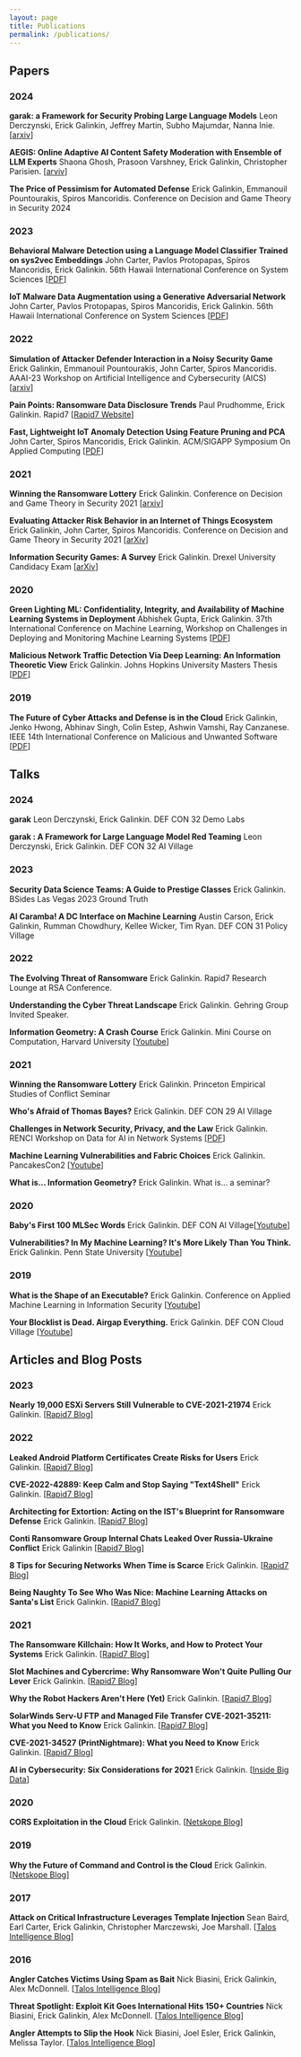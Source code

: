 ```yaml
---
layout: page
title: Publications
permalink: /publications/
---
```

## Papers

### 2024
**garak: a Framework for Security Probing Large Language Models** Leon Derczynski, Erick Galinkin, Jeffrey Martin, Subho Majumdar, Nanna Inie. [[arxiv](https://arxiv.org/abs/2406.11036)]

**AEGIS: Online Adaptive AI Content Safety Moderation with Ensemble of LLM Experts** Shaona Ghosh, Prasoon Varshney, Erick Galinkin, Christopher Parisien. [[arviv](https://arxiv.org/abs/2404.05993)]

**The Price of Pessimism for Automated Defense** Erick Galinkin, Emmanouil Pountourakis, Spiros Mancoridis. Conference on Decision and Game Theory in Security 2024

### 2023
**Behavioral Malware Detection using a Language Model Classifier Trained on sys2vec Embeddings** John Carter, Pavlos Protopapas, Spiros Mancoridis, Erick Galinkin. 56th Hawaii International Conference on System Sciences [[PDF](https://www.cs.drexel.edu/~mancors/papers/HICSS1-2023.pdf)]

**IoT Malware Data Augmentation using a Generative Adversarial Network** John Carter, Pavlos Protopapas, Spiros Mancoridis, Erick Galinkin. 56th Hawaii International Conference on System Sciences [[PDF](http://johnjohnphotos-media.s3.amazonaws.com/research/IoT%20Malware%20Data%20Augmentation%20using%20a%20Generative%20Adversarial%20Network.pdf)]

### 2022
**Simulation of Attacker Defender Interaction in a Noisy Security Game** Erick Galinkin, Emmanouil Pountourakis, John Carter, Spiros Mancoridis. AAAI-23 Workshop on Artificial Intelligence and Cybersecurity (AICS) [[arxiv](https://arxiv.org/abs/2212.04281)]

**Pain Points: Ransomware Data Disclosure Trends** Paul Prudhomme, Erick Galinkin. Rapid7 [[Rapid7 Website](https://www.rapid7.com/info/ransomware-data-disclosure-trends/)]

**Fast, Lightweight IoT Anomaly Detection Using Feature Pruning and PCA** John Carter, Spiros Mancoridis, Erick Galinkin. ACM/SIGAPP Symposium On Applied Computing [[PDF](https://www.cs.drexel.edu/~spiros/papers/SIGAPP22.pdf)]

### 2021
**Winning the Ransomware Lottery** Erick Galinkin. Conference on Decision and Game Theory in Security 2021 [[arxiv](https://arxiv.org/abs/2107.14578)]

**Evaluating Attacker Risk Behavior in an Internet of Things Ecosystem** Erick Galinkin, John Carter, Spiros Mancoridis. Conference on Decision and Game Theory in Security 2021 [[arXiv](https://arxiv.org/abs/2109.11592)]

**Information Security Games: A Survey** Erick Galinkin. Drexel University Candidacy Exam [[arXiv](https://arxiv.org/abs/2103.12520)]

### 2020
**Green Lighting ML: Confidentiality, Integrity, and Availability of Machine Learning Systems in Deployment** Abhishek Gupta, Erick Galinkin. 37th International Conference on Machine Learning, Workshop on Challenges in Deploying and Monitoring Machine Learning Systems [[PDF](/publications/Gupta_2020_Green.pdf)]

**Malicious Network Traffic Detection Via Deep Learning: An Information Theoretic View**
Erick Galinkin. Johns Hopkins University Masters Thesis
[[PDF](/publications/Galinkin_2020_Malicious.pdf)]

### 2019
**The Future of Cyber Attacks and Defense is in the Cloud** Erick Galinkin, Jenko Hwong, Abhinav Singh, Colin Estep, Ashwin Vamshi, Ray Canzanese. IEEE 14th International Conference on Malicious and Unwanted Software [[PDF](/publications/Galinkin_MALWARE_2019.pdf)]

## Talks
### 2024
**garak** Leon Derczynski, Erick Galinkin. DEF CON 32 Demo Labs

**garak : A Framework for Large Language Model Red Teaming** Leon Derczynski, Erick Galinkin. DEF CON 32 AI Village

### 2023
**Security Data Science Teams: A Guide to Prestige Classes** Erick Galinkin. BSides Las Vegas 2023 Ground Truth

**AI Caramba! A DC Interface on Machine Learning** Austin Carson, Erick Galinkin, Rumman Chowdhury, Kellee Wicker, Tim Ryan. DEF CON 31 Policy Village

### 2022
**The Evolving Threat of Ransomware** Erick Galinkin. Rapid7 Research Lounge at RSA Conference.

**Understanding the Cyber Threat Landscape** Erick Galinkin. Gehring Group Invited Speaker.

**Information Geometry: A Crash Course** Erick Galinkin. Mini Course on Computation, Harvard University [[Youtube](https://youtu.be/nwSY-fHY4RU)]

### 2021
**Winning the Ransomware Lottery** Erick Galinkin. Princeton Empirical Studies of Conflict Seminar

**Who's Afraid of Thomas Bayes?** Erick Galinkin. DEF CON 29 AI Village

**Challenges in Network Security, Privacy, and the Law** Erick Galinkin. RENCI Workshop on Data for AI in Network Systems [[PDF](/publications/DAINS_workshop.pdf)]

**Machine Learning Vulnerabilities and Fabric Choices** Erick Galinkin. PancakesCon2 [[Youtube](https://www.youtube.com/watch?v=8Gy8iU6X6wI)]

**What is... Information Geometry?** Erick Galinkin. What is... a seminar?

### 2020
**Baby's First 100 MLSec Words** Erick Galinkin. DEF CON AI Village[[Youtube](https://www.youtube.com/watch?v=Xo2KZCbJWCg)]

**Vulnerabilities? In My Machine Learning? It's More Likely Than You Think.** Erick Galinkin. Penn State University [[Youtube](https://www.youtube.com/watch?v=8V_jgK9ge1Y)]

### 2019
**What is the Shape of an Executable?** Erick Galinkin. Conference on Applied Machine Learning in Information Security [[Youtube](https://www.youtube.com/watch?v=s3exsQI9feI)]

**Your Blocklist is Dead. Airgap Everything.** Erick Galinkin. DEF CON Cloud Village [[Youtube](https://www.youtube.com/watch?v=m5NxE9yZjR4)]

## Articles and Blog Posts
### 2023
**Nearly 19,000 ESXi Servers Still Vulnerable to CVE-2021-21974** Erick Galinkin. [[Rapid7 Blog](https://www.rapid7.com/blog/post/2023/02/09/nearly-19-000-esxi-servers-still-vulnerable-to-cve-2021-21974/)]

### 2022
**Leaked Android Platform Certificates Create Risks for Users** Erick Galinkin. [[Rapid7 Blog](https://www.rapid7.com/blog/post/2022/12/02/leaked-android-platform-certificates-create-risks-for-users/)]

**CVE-2022-42889: Keep Calm and Stop Saying "Text4Shell"** Erick Galinkin. [[Rapid7 Blog](https://www.rapid7.com/blog/post/2022/10/17/cve-2022-42889-keep-calm-and-stop-saying-4shell/)]

**Architecting for Extortion: Acting on the IST's Blueprint for Ransomware Defense** Erick Galinkin. [[Rapid7 Blog](https://www.rapid7.com/blog/post/2022/09/02/architecting-for-extortion-acting-on-the-ists-blueprint-for-ransomware-defense/)]

**Conti Ransomware Group Internal Chats Leaked Over Russia-Ukraine Conflict** Erick Galinkin [[Rapid7 Blog](https://www.rapid7.com/blog/post/2022/03/01/conti-ransomware-group-internal-chats-leaked-over-russia-ukraine-conflict/)]

**8 Tips for Securing Networks When Time is Scarce** Erick Galinkin. [[Rapid7 Blog](https://www.rapid7.com/blog/post/2022/03/22/8-tips-for-securing-networks-when-time-is-scarce/)]

**Being Naughty To See Who Was Nice: Machine Learning Attacks on Santa's List** Erick Galinkin. [[Rapid7 Blog](https://www.rapid7.com/blog/post/2022/01/14/being-naughty-to-see-who-was-nice-machine-learning-attacks-on-santas-list/)]

### 2021
**The Ransomware Killchain: How It Works, and How to Protect Your Systems** Erick Galinkin. [[Rapid7 Blog](https://www.rapid7.com/blog/post/2021/09/16/the-ransomware-killchain-how-it-works-and-how-to-protect-your-systems/)]

**Slot Machines and Cybercrime: Why Ransomware Won't Quite Pulling Our Lever** Erick Galinkin. [[Rapid7 Blog](https://www.rapid7.com/blog/post/2021/08/06/slot-machines-and-cybercrime-why-ransomware-wont-quit-pulling-our-lever/)]

**Why the Robot Hackers Aren't Here (Yet)** Erick Galinkin. [[Rapid7 Blog](https://www.rapid7.com/blog/post/2021/07/14/why-the-robot-hackers-arent-here-yet/)]

**SolarWinds Serv-U FTP and Managed File Transfer CVE-2021-35211: What you Need to Know** Erick Galinkin. [[Rapid7 Blog](https://www.rapid7.com/blog/post/2021/07/12/solarwinds-serv-u-ftp-and-managed-file-transfer-cve-2021-35211-what-you-need-to-know/)]

**CVE-2021-34527 (PrintNightmare): What you Need to Know** Erick Galinkin. [[Rapid7 Blog](https://www.rapid7.com/blog/post/2021/06/30/cve-2021-1675-printnightmare-patch-does-not-remediate-vulnerability/)]

**AI in Cybersecurity: Six Considerations for 2021** Erick Galinkin. [[Inside Big Data](https://insidebigdata.com/2021/02/25/ai-in-cybersecurity-six-considerations-for-2021/)]

### 2020
**CORS Exploitation in the Cloud** Erick Galinkin. [[Netskope Blog](https://www.netskope.com/blog/cors-exploitation-in-the-cloud)]

### 2019
**Why the Future of Command and Control is the Cloud** Erick Galinkin. [[Netskope Blog](https://www.netskope.com/blog/why-the-future-of-command-and-control-is-the-cloud)]

### 2017
**Attack on Critical Infrastructure Leverages Template Injection** Sean Baird, Earl Carter, Erick Galinkin, Christopher Marczewski, Joe Marshall. [[Talos Intelligence Blog](https://blog.talosintelligence.com/2017/07/template-injection.html)]

### 2016
**Angler Catches Victims Using Spam as Bait** Nick Biasini, Erick Galinkin, Alex McDonnell. [[Talos Intelligence Blog](https://blog.talosintelligence.com/2016/05/angler-phish.html)]

**Threat Spotlight: Exploit Kit Goes International Hits 150+ Countries** Nick Biasini, Erick Galinkin, Alex McDonnell. [[Talos Intelligence Blog](https://blog.talosintelligence.com/2016/04/nuclear-exposed.html)]

**Angler Attempts to Slip the Hook** Nick Biasini, Joel Esler, Erick Galinkin, Melissa Taylor. [[Talos Intelligence Blog](https://blog.talosintelligence.com/2016/03/angler-slips-hook.html)]
